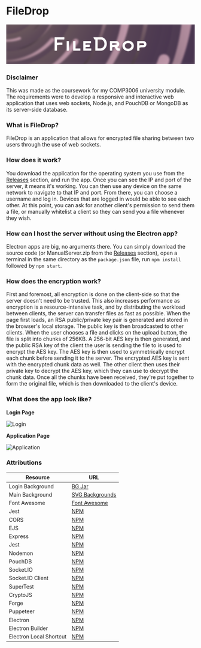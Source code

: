 # FileDrop

![Banner](./src/assets/img/Banner.png)

### Disclaimer

This was made as the coursework for my COMP3006 university module. The requirements were to develop a responsive and interactive web application that uses web sockets, Node.js, and PouchDB or MongoDB as its server-side database.

### What is FileDrop?

FileDrop is an application that allows for encrypted file sharing between two users through the use of web sockets.

### How does it work?

You download the application for the operating system you use from the [Releases](https://github.com/Xtrendence/FileDrop/releases) section, and run the app. Once you can see the IP and port of the server, it means it's working. You can then use any device on the same network to navigate to that IP and port. From there, you can choose a username and log in. Devices that are logged in would be able to see each other. At this point, you can ask for another client's permission to send them a file, or manually whitelist a client so they can send you a file whenever they wish.

### How can I host the server without using the Electron app?

Electron apps are big, no arguments there. You can simply download the source code (or ManualServer.zip from the [Releases](https://github.com/Xtrendence/FileDrop/releases) section), open a terminal in the same directory as the `package.json` file, run `npm install` followed by `npm start`. 

### How does the encryption work?

First and foremost, all encryption is done on the client-side so that the server doesn't need to be trusted. This also increases performance as encryption is a resource-intensive task, and by distributing the workload between clients, the server can transfer files as fast as possible. When the page first loads, an RSA public/private key pair is generated and stored in the browser's local storage. The public key is then broadcasted to other clients. When the user chooses a file and clicks on the upload button, the file is split into chunks of 256KB. A 256-bit AES key is then generated, and the public RSA key of the client the user is sending the file to is used to encrypt the AES key. The AES key is then used to symmetrically encrypt each chunk before sending it to the server. The encrypted AES key is sent with the encrypted chunk data as well. The other client then uses their private key to decrypt the AES key, which they can use to decrypt the chunk data. Once all the chunks have been received, they're put together to form the original file, which is then downloaded to the client's device.

### What does the app look like?

**Login Page**

![Login](https://i.imgur.com/ttK0u1m.png)

**Application Page**

![Application](https://i.imgur.com/7KbrnGv.png)

### Attributions

|Resource                     |URL                                                         |
|-----------------------------|------------------------------------------------------------|
|Login Background             |[BG Jar](https://bgjar.com/)                                |
|Main Background              |[SVG Backgrounds](https://www.svgbackgrounds.com/)          |
|Font Awesome                 |[Font Awesome](https://www.fontawesome.com/)                |
|Jest                         |[NPM](https://www.npmjs.com/package/jest)                   |
|CORS                         |[NPM](https://www.npmjs.com/package/cors)                   |
|EJS                          |[NPM](https://www.npmjs.com/package/ejs)                    |
|Express                      |[NPM](https://www.npmjs.com/package/express)                |
|Jest                         |[NPM](https://www.npmjs.com/package/jest)                   |
|Nodemon                      |[NPM](https://www.npmjs.com/package/nodemon)                |
|PouchDB                      |[NPM](https://www.npmjs.com/package/pouchdb)                |
|<span>Socket.IO</span>       |[NPM](https://www.npmjs.com/package/socket.io)              |
|<span>Socket.IO Client</span>|[NPM](https://www.npmjs.com/package/socket.io-client)       |
|SuperTest                    |[NPM](https://www.npmjs.com/package/supertest)              |
|CryptoJS                     |[NPM](https://www.npmjs.com/package/crypto-js)              |
|Forge                        |[NPM](https://www.npmjs.com/package/forge)                  |
|Puppeteer                    |[NPM](https://www.npmjs.com/package/puppeteer)              |
|Electron                     |[NPM](https://www.npmjs.com/package/electron)               |
|Electron Builder             |[NPM](https://www.npmjs.com/package/electron-builder)       |
|Electron Local Shortcut      |[NPM](https://www.npmjs.com/package/electron-localshortcut) |
